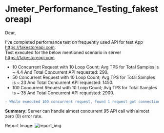 # Jmeter_Performance_Testing_fakestoreapi
Dear, 

I’ve completed performance test on frequently used API for test App https://fakestoreapi.com. <br/>
Test executed for the below mentioned scenario in server https://fakestoreapi.com. 

* 10 Concurrent Request with 10 Loop Count; Avg TPS for Total Samples is ~ 4.4 And Total Concurrent API requested: 290.
* 50 Concurrent Request with 10 Loop Count; Avg TPS for Total Samples is ~ 23 And Total Concurrent API requested: 1450.
* 100 Concurrent Request with 10 Loop Count; Avg TPS for Total Samples is ~ 35 And Total Concurrent API requested: 2900.
```diff
- While executed 100 concurrent request, found 1 request got connection timeout and error rate is 0.03%.
```
<b>Summary:</b> Server can handle almost concurrent 95 API call with almost zero (0) error rate.

Report Image:
![report_img](https://github.com/Rasujon3/Jmeter_Performance_Testing_fakestoreapi/assets/61946723/e637af14-d0f7-480d-bf2c-ebaaf8fab2a1)
